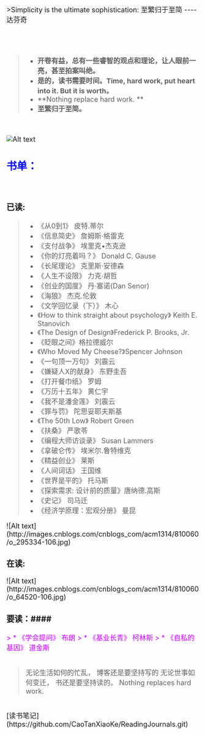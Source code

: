 <br>
<font size = 4; background-color: #fffefb;>
 >Simplicity is the ultimate sophistication:  至繁归于至简    ---- 达芬奇
<br>

<br>
 <br>

 <br>

> * **开卷有益，总有一些睿智的观点和理论，让人眼前一亮，甚至拍案叫绝。**
> * **是的，读书需要时间。Time, hard work, put heart into it. But it is worth。**
> * **Nothing replace hard work. **
> * **至繁归于至简。**

<br>

![Alt text](http://images.cnblogs.com/cnblogs_com/acm1314/810060/o_deng.jpg)
<br>
## <font color="blue">书单：</font> ##
<br>

### 已读:
<font color="#ff00cc">

 > * 《从0到1》 皮特.蒂尔
 > * 《信息简史》 詹姆斯·格雷克
 > * 《支付战争》 埃里克•杰克逊
 > * 《你的灯亮着吗？》 Donald C. Gause
 > * 《长尾理论》 克里斯·安德森
 > * 《人生不设限》 力克·胡哲
 > * 《创业的国度》 丹·塞诺(Dan Senor)
 > * 《海狼》 杰克.伦敦
 > * 《文学回忆录（下）》 木心
 > * 《How to think straight about psychology》 Keith E. Stanovich
 > * 《The Design of Design》Frederick P. Brooks, Jr.
 > * 《眨眼之间》格拉德威尔
 > * 《Who Moved My Cheese?》Spencer Johnson 
 > * 《一句顶一万句》 刘震云
 > * 《嫌疑人X的献身》 东野圭吾
 > * 《打开餐巾纸》 罗姆
 > * 《万历十五年》 黄仁宇
 > * 《我不是潘金莲》 刘震云
 > * 《罪与罚》 陀思妥耶夫斯基
 > * 《The 50th Low》 Robert Green
 > * 《扶桑》 严歌苓
 > * 《编程大师访谈录》 Susan Lammers
 > * 《拿破仑传》 埃米尔.鲁特维克
 > * 《精益创业》 莱斯
 > * 《人间词话》 王国维
 > * 《世界是平的》 托马斯
 > * 《探索需求: 设计前的质量》唐纳德.高斯
 > * 《史记》 司马迁
 > * 《经济学原理：宏观分册》 曼昆
</font>
![Alt text](http://images.cnblogs.com/cnblogs_com/acm1314/810060/o_295334-106.jpg)
<br>

### 在读:
<font color="#00ff00">



</font>
![Alt text](http://images.cnblogs.com/cnblogs_com/acm1314/810060/o_64520-106.jpg)
<br>

### 要读：####
<font color="#cc00ff">
> * 《学会提问》 布朗
> * 《基业长青》 柯林斯
> * 《自私的基因》 道金斯

</font>
<br>
<br>

 > 无论生活如何的忙乱， 博客还是要坚持写的
 > 无论世事如何变迁， 书还是要坚持读的。
 > Nothing replaces hard work. 

<br>
[读书笔记](https://github.com/CaoTanXiaoKe/ReadingJournals.git)
<ibr>
